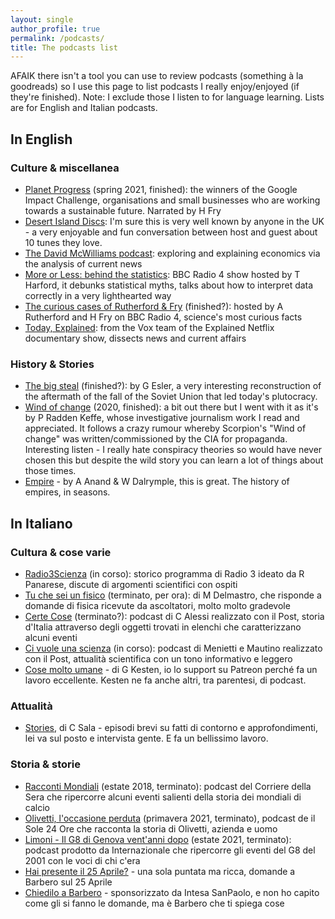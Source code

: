 ```yaml
---
layout: single
author_profile: true
permalink: /podcasts/
title: The podcasts list
---
```


AFAIK there isn't a tool you can use to review podcasts (something à la goodreads) so I use this page to list podcasts I really enjoy/enjoyed (if they're finished). Note: I exclude those I listen to for language learning. Lists are for English and Italian podcasts.

## In English

### Culture & miscellanea

* [Planet Progress](https://podcasts.google.com/feed/aHR0cHM6Ly9wbGFuZXRwcm9ncmVzcy5saWJzeW4uY29tL3Jzcw) (spring 2021, finished): the winners of the Google Impact Challenge, organisations and small businesses who are working towards a sustainable future. Narrated by H Fry
* [Desert Island Discs](https://www.bbc.co.uk/programmes/b006qnmr): I'm sure this is very well known by anyone in the UK - a very enjoyable and fun conversation between host and guest about 10 tunes they love. 
* [The David McWilliams podcast](https://davidmcwilliams.ie/podcast/): exploring and explaining economics via the analysis of current news
* [More or Less: behind the statistics](https://www.bbc.co.uk/programmes/p02nrss1/episodes/downloads): BBC Radio 4 show hosted by T Harford, it debunks statistical myths, talks about how to interpret data correctly in a very lighthearted way
* [The curious cases of Rutherford & Fry](https://www.bbc.co.uk/programmes/b07dx75g) (finished?): hosted by A Rutherford and H Fry on BBC Radio 4, science's most curious facts
* [Today, Explained](https://www.vox.com/today-explained): from the Vox team of the Explained Netflix documentary show, dissects news and current affairs

### History & Stories

* [The big steal](https://www.thebigstealpodcast.com/) (finished?): by G Esler, a very interesting reconstruction of the aftermath of the fall of the Soviet Union that led today's plutocracy.
* [Wind of change](https://crooked.com/podcast-series/wind-of-change/) (2020, finished): a bit out there but I went with it as it's by P Radden Keffe, whose investigative journalism work I read and appreciated. It follows a crazy rumour whereby Scorpion's "Wind of change" was written/commissioned by the CIA for propaganda. Interesting listen - I really hate conspiracy theories so would have never chosen this but despite the wild story you can learn a lot of things about those times.
* [Empire](https://www.goalhangerpodcasts.com/empire) - by A Anand & W Dalrymple, this is great. The history of empires, in seasons.

## In Italiano

### Cultura & cose varie

* [Radio3Scienza](https://www.raiplaysound.it/programmi/radio3scienza) (in corso): storico programma di Radio 3 ideato da R Panarese, discute di argomenti scientifici con ospiti
* [Tu che sei un fisico](https://podcasts.google.com/feed/aHR0cHM6Ly93d3cuc3ByZWFrZXIuY29tL3Nob3cvNDI0NjEzNC9lcGlzb2Rlcy9mZWVk) (terminato, per ora): di M Delmastro, che risponde a domande di fisica ricevute da ascoltatori, molto molto gradevole
* [Certe Cose](https://www.ilpost.it/2022/04/22/certe-cose/) (terminato?): podcast di C Alessi realizzato con il Post, storia d'Italia attraverso degli oggetti trovati in elenchi che caratterizzano alcuni eventi
* [Ci vuole una scienza](https://www.ilpost.it/2022/04/08/ci-vuole-una-scienza-trailer/) (in corso): podcast di Menietti e Mautino realizzato con il Post, attualità scientifica con un tono informativo e leggero
* [Cose molto umane](https://www.cosemoltoumane.it/) - di G Kesten, io lo support su Patreon perché fa un lavoro eccellente. Kesten ne fa anche altri, tra parentesi, di podcast.

### Attualità
* [Stories](https://choramedia.com/podcast/stories/), di C Sala - episodi brevi su fatti di contorno e approfondimenti, lei va sul posto e intervista gente. E fa un bellissimo lavoro.

### Storia & storie

* [Racconti Mondiali](https://www.spreaker.com/show/racconti-mondiali) (estate 2018, terminato): podcast del Corriere della Sera che ripercorre alcuni eventi salienti della storia dei mondiali di calcio
* [Olivetti, l'occasione perduta](https://stream24.ilsole24ore.com/podcasts/olivetti-l-occasione-perduta-AEkeq2C) (primavera 2021, terminato), podcast de il Sole 24 Ore che racconta la storia di Olivetti, azienda e uomo
* [Limoni - Il G8 di Genova vent'anni dopo](https://www.internazionale.it/notizie/2021/06/10/limoni-podcast-g8-genova) (estate 2021, terminato): podcast prodotto da Internazionale che ripercorre gli eventi del G8 del 2001 con le voci di chi c'era
* [Hai presente il 25 Aprile?](https://choramedia.com/podcast/hai-presente-il-25-aprile/) - una sola puntata ma ricca, domande a Barbero sul 25 Aprile
* [Chiedilo a Barbero](https://group.intesasanpaolo.com/it/sezione-editoriale/intesa-sanpaolo-on-air/cultura/chiedilo-a-alessandro-barbero-podcast) - sponsorizzato da Intesa SanPaolo, e non ho capito come gli si fanno le domande, ma è Barbero che ti spiega cose